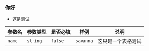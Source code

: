 ### 你好

+ 这是测试

|参数名|参数类型|是否必填|样例|说明|
|--|--|--|--|--|
|`name`|`string`|`false`|`savanna`|这只是一个表格测试|